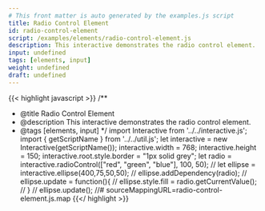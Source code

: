```yaml
---
# This front matter is auto generated by the examples.js script
title: Radio Control Element
id: radio-control-element
script: /examples/elements/radio-control-element.js
description: This interactive demonstrates the radio control element.
input: undefined
tags: [elements, input]
weight: undefined
draft: undefined
---
```


{{< highlight javascript >}}
/**
* @title Radio Control Element
* @description This interactive demonstrates the radio control element.
* @tags [elements, input]
*/
import Interactive from '../../interactive.js';
import { getScriptName } from '../../util.js';
let interactive = new Interactive(getScriptName());
interactive.width = 768;
interactive.height = 150;
interactive.root.style.border = "1px solid grey";
let radio = interactive.radioControl(["red", "green", "blue"], 100, 50);
// let ellipse = interactive.ellipse(400,75,50,50);
// ellipse.addDependency(radio);
// ellipse.update = function(){
//     ellipse.style.fill = radio.getCurrentValue();
// }
// ellipse.update();
//# sourceMappingURL=radio-control-element.js.map
{{</ highlight >}}

